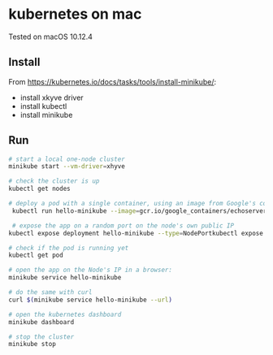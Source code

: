 # kubernetes on mac

Tested on macOS 10.12.4

## Install

From https://kubernetes.io/docs/tasks/tools/install-minikube/:

* install xkyve driver
* install kubectl
* install minikube

## Run

```bash
# start a local one-node cluster
minikube start --vm-driver=xhyve

# check the cluster is up
kubectl get nodes

# deploy a pod with a single container, using an image from Google's container registry
 kubectl run hello-minikube --image=gcr.io/google_containers/echoserver:1.4 --port=8080

 # expose the app on a random port on the node's own public IP
kubectl expose deployment hello-minikube --type=NodePortkubectl expose deployment hello-minikube --type=NodePort

# check if the pod is running yet
kubectl get pod

# open the app on the Node's IP in a browser:
minikube service hello-minikube

# do the same with curl
curl $(minikube service hello-minikube --url)

# open the kubernetes dashboard
minikube dashboard

# stop the cluster
minikube stop
```
